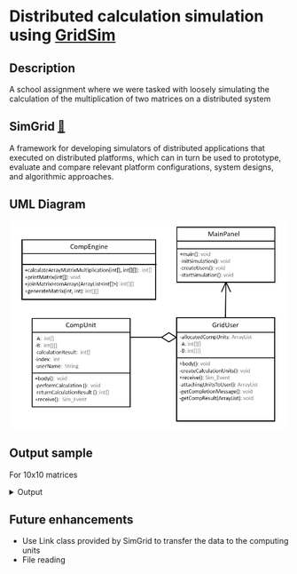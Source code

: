 # Distributed calculation simulation using [GridSim](https://simgrid.org/)

## Description
A school assignment where we were tasked with loosely simulating the calculation of the multiplication of two matrices on a distributed system

## SimGrid [🔗](https://simgrid.org/)
A framework for developing simulators of distributed applications that executed on distributed platforms, which can in turn be used to prototype, evaluate and compare relevant platform configurations, system designs, and algorithmic approaches.

## UML Diagram
![UML classes diagram](images/uml.png)

## Output sample
For 10x10 matrices

<details><summary>Output</summary>
<p>

```
Initialising...
Starting GridSim version 5.0
Entities started.

Creating the calculation units:

[unit0 of user1] is being created
[unit1 of user1] is being created
[unit2 of user1] is being created
[unit3 of user1] is being created
[unit4 of user1] is being created
[unit5 of user1] is being created
[unit6 of user1] is being created
[unit7 of user1] is being created
[unit8 of user1] is being created
[unit9 of user1] is being created

Attaching the created units to the user:

Adding: linkuser1_0
Adding: unit0
Adding: linkuser1_1
Adding: unit1
Adding: linkuser1_2
Adding: unit2
Adding: linkuser1_3
Adding: unit3
Adding: linkuser1_4
Adding: unit4
Adding: linkuser1_5
Adding: unit5
Adding: linkuser1_6
Adding: unit6
Adding: linkuser1_7
Adding: unit7
Adding: linkuser1_8
Adding: unit8
Adding: linkuser1_9
Adding: unit9

Ordering the units to start performing the calculations:
[unit0 of user1] is performing its calculation
[unit4 of user1] is performing its calculation
[unit6 of user1] is performing its calculation
[unit9 of user1] is performing its calculation
[unit7 of user1] is performing its calculation
[unit3 of user1] is performing its calculation
[unit2 of user1] is performing its calculation
[unit1 of user1] is performing its calculation
[unit8 of user1] is performing its calculation
[unit5 of user1] is performing its calculation
[unit0 of user1] completed calculation and array 1 is ready
[unit4 of user1] completed calculation and array 5 is ready
[unit6 of user1] completed calculation and array 7 is ready
[unit9 of user1] completed calculation and array 10 is ready
[unit7 of user1] completed calculation and array 8 is ready
[unit3 of user1] completed calculation and array 4 is ready
[unit2 of user1] completed calculation and array 3 is ready
[unit1 of user1] completed calculation and array 2 is ready
[unit8 of user1] completed calculation and array 9 is ready
[unit5 of user1] completed calculation and array 6 is ready
Sim_system: No more future events
Gathering simulation data.

Final result:
682 1105 910 906 939 724 1071 807 1071 477 
914 1267 910 951 1099 1025 1274 987 1330 667 
693 983 796 943 821 891 888 770 1487 702 
660 661 720 505 646 348 702 511 804 314 
585 978 583 799 907 911 954 730 1216 468 
578 958 580 816 690 641 663 640 1178 432 
847 1080 727 835 1064 875 1156 933 1434 529 
607 1153 853 874 947 928 1058 901 998 515 
625 962 628 744 622 547 688 631 1084 362 
964 1563 1133 1212 1227 999 1283 909 1466 567 

Simulation completed.
```
</p>
</details>


## Future enhancements
* Use Link class provided by SimGrid to transfer the data to the computing units
* File reading